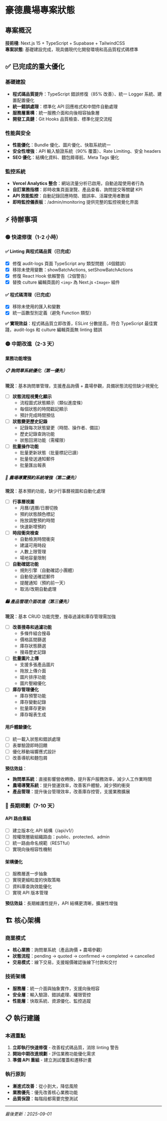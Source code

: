 # 豪德農場專案狀態

## 專案概況

**技術棧**: Next.js 15 + TypeScript + Supabase + TailwindCSS  
**專案狀態**: 基礎建設完成，現具備現代化開發環境和高品質程式碼標準

## ✅ 已完成的重大優化

### 基礎建設
- **程式碼品質提升**：TypeScript 錯誤修復（85% 改善）、統一 Logger 系統、建置配置優化
- **統一錯誤處理**：標準化 API 回應格式和中間件自動處理
- **服務層重構**：統一服務介面和向後相容抽象層
- **開發工具鏈**：Git Hooks 品質檢查、標準化提交流程

### 性能與安全
- **性能優化**：Bundle 優化、圖片優化、快取系統統一
- **安全性增強**：API 輸入驗證系統（90% 覆蓋）、Rate Limiting、安全 headers
- **SEO 優化**：結構化資料、麵包屑導航、Meta Tags 優化

### 監控系統
- **Vercel Analytics 整合**：網站流量分析已啟用，自動追蹤使用者行為
- **自訂業務指標**：即時收集頁面瀏覽、產品查看、詢問提交等關鍵 KPI
- **API 效能監控**：自動記錄回應時間、錯誤率、活躍使用者數據
- **即時監控儀表板**：/admin/monitoring 提供完整的監控視覺化界面

## ⚡ 待辦事項

### 🟢 快速修復（1-2 小時）

#### ✅ Linting 與程式碼品質（已完成）
- [x] 修復 audit-logs 頁面 TypeScript any 類型問題（4個錯誤）
- [x] 移除未使用變數：showBatchActions, setShowBatchActions
- [x] 修復 React Hook 依賴警告（2個警告）
- [x] 替換 culture 編輯頁面的 `<img>` 為 Next.js `<Image>` 組件

#### ✅ 程式碼清理（已完成）
- [x] 移除未使用的匯入和變數
- [x] 統一函數型別定義（避免 Function 類型）

**✅ 實現效益**：程式碼品質立即改善，ESLint 分數提高，符合 TypeScript 最佳實踐，audit-logs 和 culture 編輯頁面無 linting 錯誤

### 🟡 中期改進（2-3 天）

#### 業務功能增強

##### 📋 詢問單系統優化（第一優先）
**現況**：基本詢問單管理，支援產品詢價 + 農場參觀，具備狀態流程但缺少視覺化
- [ ] **狀態流程視覺化顯示**
  - 流程圖式狀態顯示（類似進度條）
  - 每個狀態的時間戳記顯示
  - 預計完成時間預估
- [ ] **狀態變更歷史記錄**
  - 記錄每次狀態變更（時間、操作者、備註）
  - 歷史記錄查詢功能
  - 狀態回溯功能（需權限）
- [ ] **批量操作功能**
  - 批量更新狀態（批量標記已讀）
  - 批量發送通知郵件
  - 批量匯出報表

##### 🚌 農場導覽預約系統增強（第二優先）
**現況**：基本預約功能，缺少行事曆視圖和自動化處理
- [ ] **行事曆視圖**
  - 月曆/週曆/日曆切換
  - 預約狀態顏色標記
  - 拖放調整預約時間
  - 快速新增預約
- [ ] **時段衝突檢查**
  - 自動檢測時間衝突
  - 建議可用時段
  - 人數上限管理
  - 場地容量限制
- [ ] **自動確認功能**
  - 規則引擎（自動確認小團體）
  - 自動發送確認郵件
  - 提醒通知（預約前一天）
  - 取消/改期自動處理

##### 🛍️ 產品管理介面改進（第三優先）
**現況**：基本 CRUD 功能完整，搜尋過濾和庫存管理需加強
- [ ] **改善搜尋和過濾功能**
  - 多條件組合搜尋
  - 價格區間篩選
  - 庫存狀態篩選
  - 搜尋歷史記錄
- [ ] **批量圖片上傳**
  - 支援多張產品圖片
  - 拖放上傳介面
  - 圖片排序功能
  - 圖片壓縮優化
- [ ] **庫存管理優化**
  - 庫存預警功能
  - 庫存變動記錄
  - 批量庫存更新
  - 庫存報表生成

#### 用戶體驗優化
- [ ] 統一載入狀態和錯誤處理
- [ ] 表單驗證即時回饋
- [ ] 優化移動端響應式設計
- [ ] 改善導航和麵包屑

**預估效益**：
- **詢問單系統**：直接影響營收轉換，提升客戶服務效率，減少人工作業時間
- **農場導覽系統**：提升營運效率，改善客戶體驗，減少預約衝突
- **產品管理**：提升後台管理效率，改善庫存控管，支援業務擴展

### 🔴 長期規劃（7-10 天）

#### API 路由重組
- [ ] 建立版本化 API 結構（/api/v1/）
- [ ] 按權限層級組織路由：public、protected、admin
- [ ] 統一路由命名規範（RESTful）
- [ ] 實現向後相容性機制

#### 架構優化
- [ ] 服務層進一步抽象
- [ ] 實現更細粒度的快取策略
- [ ] 資料庫查詢效能優化
- [ ] 實現 API 版本管理

**預估效益**：長期維護性提升，API 結構更清晰，擴展性增強

## 🏗️ 核心架構

### 商業模式
- **核心業務**：詢問單系統（產品詢價 + 農場參觀）
- **狀態流程**：pending → quoted → confirmed → completed → cancelled
- **交易模式**：線下交易，支援報價確認後線下付款和交付

### 技術架構
- **服務層**：統一介面與抽象實作，支援向後相容
- **安全層**：輸入驗證、錯誤處理、權限管控
- **性能層**：快取系統、資源優化、監控追蹤

## 📋 執行建議

### 本週重點
1. **立即執行快速修復** - 改善程式碼品質，消除 linting 警告
2. **開始中期改進規劃** - 評估業務功能優化需求
3. **準備 API 重組** - 建立測試覆蓋和遷移計畫

### 執行原則
- **漸進式改善**：從小到大，降低風險
- **業務優先**：優先改善核心業務功能
- **品質保證**：每階段都需要完整測試

---

*最後更新：2025-09-01*